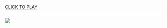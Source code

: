 
<a href="https://premium76.site?title=online_free_games_unblocked&ref=13M">CLICK TO PLAY</a></h3>
<hr>

<a href="https://premium76.site?title=online_free_games_unblocked&ref=13M"><img src="https://clearcache.store/games.png"></a>


